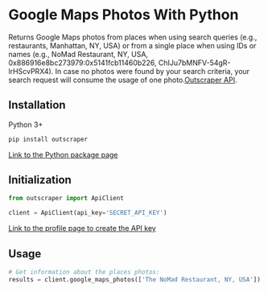 # Google Maps Photos With Python

Returns Google Maps photos from places when using search queries (e.g., restaurants, Manhattan, NY, USA) or from a single place when using IDs or names (e.g., NoMad Restaurant, NY, USA, 0x886916e8bc273979:0x5141fcb11460b226, ChIJu7bMNFV-54gR-lrHScvPRX4).
In case no photos were found by your search criteria, your search request will consume the usage of one photo.[Outscraper API](https://app.outscraper.cloud/api-docs#tag/Google/paths/~1maps~1photos-v3/get).

## Installation

Python 3+
```bash
pip install outscraper
```

[Link to the Python package page](https://pypi.org/project/outscraper/)

## Initialization
```python
from outscraper import ApiClient

client = ApiClient(api_key='SECRET_API_KEY')
```
[Link to the profile page to create the API key](https://app.outscraper.com/profile)

## Usage

```python
# Get information about the places photos:
results = client.google_maps_photos(['The NoMad Restaurant, NY, USA'])
```
